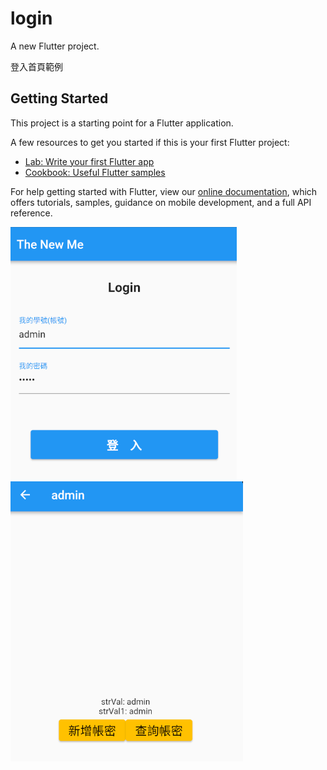 # login

A new Flutter project.

登入首頁範例

## Getting Started

This project is a starting point for a Flutter application.

A few resources to get you started if this is your first Flutter project:

- [Lab: Write your first Flutter app](https://flutter.dev/docs/get-started/codelab)
- [Cookbook: Useful Flutter samples](https://flutter.dev/docs/cookbook)

For help getting started with Flutter, view our
[online documentation](https://flutter.dev/docs), which offers tutorials,
samples, guidance on mobile development, and a full API reference.

![images](https://github.com/pg56714/Flutter_DemoProject/blob/main/login/images/1.png)
![images](https://github.com/pg56714/Flutter_DemoProject/blob/main/login/images/2.png)
